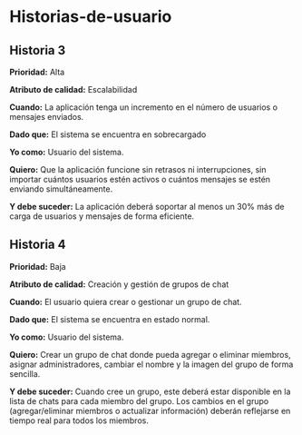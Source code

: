 # Historias-de-usuario

## Historia 3


**Prioridad:** Alta

**Atributo de calidad:** Escalabilidad

**Cuando:** La aplicación tenga un incremento en el número de usuarios o mensajes enviados.

**Dado que:** El sistema se encuentra en sobrecargado

**Yo como:** Usuario del sistema.

**Quiero:** Que la aplicación funcione sin retrasos ni interrupciones, sin importar cuántos usuarios estén activos o cuántos mensajes se estén enviando simultáneamente.

**Y debe suceder:** La aplicación deberá soportar al menos un 30% más de carga de usuarios y mensajes de forma eficiente.

## Historia 4


**Prioridad:** Baja

**Atributo de calidad:** Creación y gestión de grupos de chat

**Cuando:** El usuario quiera crear o gestionar un grupo de chat.

**Dado que:** El sistema se encuentra en estado normal.

**Yo como:** Usuario del sistema.

**Quiero:** Crear un grupo de chat donde pueda agregar o eliminar miembros, asignar administradores, cambiar el nombre y la imagen del grupo de forma sencilla.

**Y debe suceder:** Cuando cree un grupo, este deberá estar disponible en la lista de chats para cada miembro del grupo. Los cambios en el grupo (agregar/eliminar miembros o actualizar información) deberán reflejarse en tiempo real para todos los miembros.